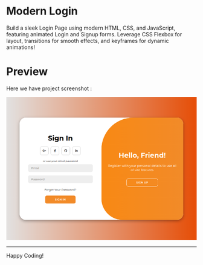 # Modern Login
Build a sleek Login Page using modern HTML, CSS, and JavaScript, featuring animated Login and Signup forms. Leverage CSS Flexbox for layout, transitions for smooth effects, and keyframes for dynamic animations!

# Preview
Here we have project screenshot :

![screenshot](preview.png)

---
Happy Coding!
